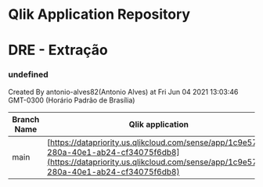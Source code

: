 # Qlik Application Repository 
# DRE - Extração
### undefined
Created By antonio-alves82(Antonio Alves) at Fri Jun 04 2021 13:03:46 GMT-0300 (Horário Padrão de Brasília)

Branch Name|Qlik application
---|---
main|[https://datapriority.us.qlikcloud.com/sense/app/1c9e57f4-280a-40e1-ab24-cf34075f6db8](https://datapriority.us.qlikcloud.com/sense/app/1c9e57f4-280a-40e1-ab24-cf34075f6db8)